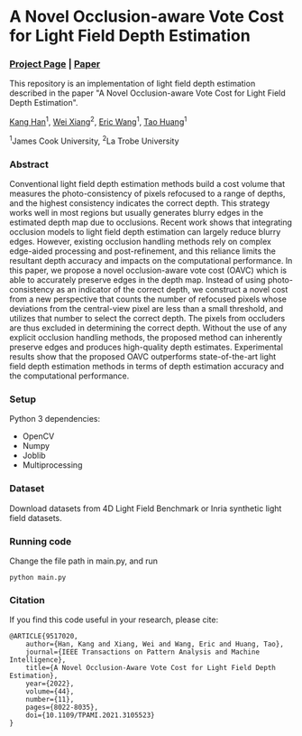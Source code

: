 # A Novel Occlusion-aware Vote Cost for Light Field Depth Estimation
### [Project Page](https://imkanghan.github.io/projects/OAVC/main) | [Paper](https://ieeexplore.ieee.org/document/9517020)

This repository is an implementation of light field depth estimation described in the paper "A Novel Occlusion-aware Vote Cost for Light Field Depth Estimation". 

[Kang Han](https://imkanghan.github.io/)<sup>1</sup>, [Wei Xiang](https://scholars.latrobe.edu.au/wxiang)<sup>2</sup>, [Eric Wang](https://research.jcu.edu.au/portfolio/eric.wang/)<sup>1</sup>, [Tao Huang](https://www.taoicclab.com/)<sup>1</sup>

<sup>1</sup>James Cook University, <sup>2</sup>La Trobe University

### Abstract
Conventional light field depth estimation methods build a cost volume that measures the photo-consistency of pixels refocused to a range of depths, and the highest consistency indicates the correct depth. This strategy works well in most regions but usually generates blurry edges in the estimated depth map due to occlusions. Recent work shows that integrating occlusion models to light field depth estimation can largely reduce blurry edges. However, existing occlusion handling methods rely on complex edge-aided processing and post-refinement, and this reliance limits the resultant depth accuracy and impacts on the computational performance. In this paper, we propose a novel occlusion-aware vote cost (OAVC) which is able to accurately preserve edges in the depth map. Instead of using photo-consistency as an indicator of the correct depth, we construct a novel cost from a new perspective that counts the number of refocused pixels whose deviations from the central-view pixel are less than a small threshold, and utilizes that number to select the correct depth. The pixels from occluders are thus excluded in determining the correct depth. Without the use of any explicit occlusion handling methods, the proposed method can inherently preserve edges and produces high-quality depth estimates. Experimental results show that the proposed OAVC outperforms state-of-the-art light field depth estimation methods in terms of depth estimation accuracy and the computational performance.


### Setup
Python 3 dependencies:

- OpenCV
- Numpy
- Joblib
- Multiprocessing

### Dataset

Download datasets from 4D Light Field Benchmark or Inria synthetic light field datasets.


### Running code

Change the file path in main.py, and run

```
python main.py
```

### Citation
If you find this code useful in your research, please cite:

    @ARTICLE{9517020,
        author={Han, Kang and Xiang, Wei and Wang, Eric and Huang, Tao},
        journal={IEEE Transactions on Pattern Analysis and Machine Intelligence}, 
        title={A Novel Occlusion-Aware Vote Cost for Light Field Depth Estimation}, 
        year={2022},
        volume={44},
        number={11},
        pages={8022-8035},
        doi={10.1109/TPAMI.2021.3105523}
    }
